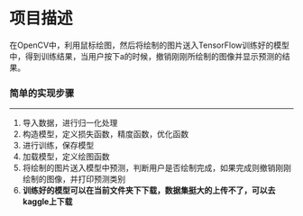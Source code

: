 # 项目描述
  在OpenCV中，利用鼠标绘图，然后将绘制的图片送入TensorFlow训练好的模型中，得到训练结果，当用户按下a的时候，撤销刚刚所绘制的图像并显示预测的结果。

###  简单的实现步骤
---
1. 导入数据，进行归一化处理
2. 构造模型，定义损失函数，精度函数，优化函数
3. 进行训练，保存模型
4. 加载模型，定义绘图函数
5. 将绘制的图片送入模型中预测，判断用户是否绘制完成，如果完成则撤销刚刚绘制的图像，并打印预测类别
6. **训练好的模型可以在当前文件夹下下载，数据集挺大的上传不了，可以去kaggle上下载**
